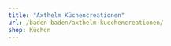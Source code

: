 ```yaml
---
title: "Axthelm Küchencreationen"
url: /baden-baden/axthelm-kuechencreationen/
shop: Küchen
---
```

